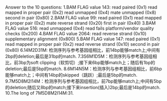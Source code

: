 Answer to the 10 questions: 
1.BAM FLAG value 143: read paired (0x1) read mapped in proper pair (0x2) read unmapped (0x4) mate unmapped (0x8) second in pair (0x80) 
2.BAM FLAG value 99: read paired (0x1) read mapped in proper pair (0x2) mate reverse strand (0x20) first in pair (0x40) 
3.BAM FLAG value 516: read unmapped (0x4) read fails platform/vendor quality checks (0x200) 
4.BAM FLAG value 2064: read reverse strand (0x10) supplementary alignment (0x800) 
5.BAM FLAG value 147: read paired (0x1) read mapped in proper pair (0x2) read reverse strand (0x10) second in pair (0x80) 
6.14M2D31M: 检测序列与参考基因组相比，前14bp能够match上;中间有2bp的deletion;最后是31bp的match. 
7.3S6M1D5M：检测序列与参考基因组相比，前3bp为soft clipping（软剪切）;接下来6bp能够match上；随后有1bp的deletion;最后是5bp的match. 
8.6M14N5M：检测序列与参考基因组相比，前6bp能够match上；中间有14bp的skipped（跳跃）;最后是5bp的match. 
9.7M5D8M2I14M：检测序列与参考基因组相比，前7bp能够match上;中间有5bp的deletion;随后又8bp的match;接下来insertion(插入)2bp;最后是14bp的match. 
10.The long of 7M5D8M2I14M:31.
